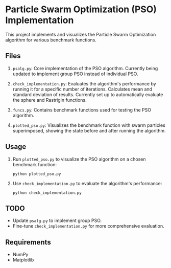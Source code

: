 # Particle Swarm Optimization (PSO) Implementation

This project implements and visualizes the Particle Swarm Optimization algorithm for various benchmark functions.

## Files

1. `psalg.py`: Core implementation of the PSO algorithm. Currently being updated to implement group PSO instead of individual PSO.

2. `check_implementation.py`: Evaluates the algorithm's performance by running it for a specific number of iterations. Calculates mean and standard deviation of results. Currently set up to automatically evaluate the sphere and Rastrigin functions.

3. `funcs.py`: Contains benchmark functions used for testing the PSO algorithm.

4. `plotted_pso.py`: Visualizes the benchmark function with swarm particles superimposed, showing the state before and after running the algorithm.

## Usage

1. Run `plotted_pso.py` to visualize the PSO algorithm on a chosen benchmark function:
   ```
   python plotted_pso.py
   ```

2. Use `check_implementation.py` to evaluate the algorithm's performance:
   ```
   python check_implementation.py
   ```

## TODO

- Update `psalg.py` to implement group PSO.
- Fine-tune `check_implementation.py` for more comprehensive evaluation.

## Requirements

- NumPy
- Matplotlib